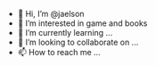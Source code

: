 - 👋 Hi, I’m @jaelson
- 👀 I’m interested in game and books 
- 🌱 I’m currently learning ...
- 💞️ I’m looking to collaborate on ...
- 📫 How to reach me ...

<!---
jaelps/jaelps is a ✨ special ✨ repository because its `README.md` (this file) appears on your GitHub profile.
You can click the Preview link to take a look at your changes.
--->
